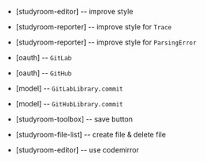 - [studyroom-editor] -- improve style
- [studyroom-reporter] -- improve style for `Trace`
- [studyroom-reporter] -- improve style for `ParsingError`

- [oauth] -- `GitLab`
- [oauth] -- `GitHub`

- [model] -- `GitLabLibrary.commit`
- [model] -- `GitHubLibrary.commit`

- [studyroom-toolbox] -- save button

- [studyroom-file-list] -- create file & delete file

- [studyroom-editor] -- use codemirror
